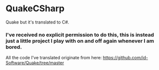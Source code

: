 # QuakeCSharp
Quake but it's translated to C#.

### I've received no explicit permission to do this, this is instead just a little project I play with on and off again whenever I am bored.
All the code I've translated originate from here: https://github.com/id-Software/Quake/tree/master
